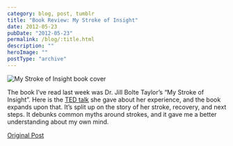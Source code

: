 ```yaml
---
category: blog, post, tumblr
title: "Book Review: My Stroke of Insight"
date: 2012-05-23
pubDate: "2012-05-23"
permalink: /blog/:title.html
description: ""
heroImage: ""
postType: "archive"
---
```




![My Stroke of Insight book cover](https://68.media.tumblr.com/tumblr_m4d0yvu1G71qz81kho1_400.jpg)

The book I’ve read last week was Dr. Jill Bolte Taylor’s “My Stroke of Insight”. Here is the [TED talk](https://www.ted.com/talks/jill_bolte_taylor_s_powerful_stroke_of_insight) she gave about her experience, and the book expands upon that. It’s split up on the story of her stroke, recovery, and next steps. It debunks common myths around strokes, and it gave me a better understanding about my own mind.

[Original Post](https://jermspeaks.com/post/23614392227/the-book-ive-read-last-week-was-dr-jill-bolte)
